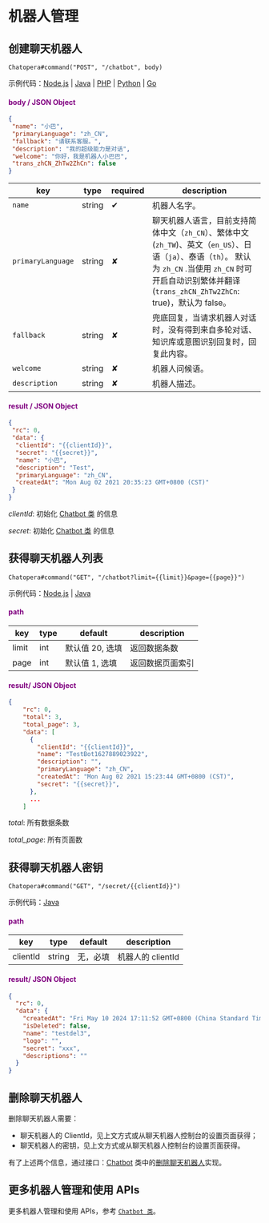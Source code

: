# 机器人管理

## 创建聊天机器人

```API
Chatopera#command("POST", "/chatbot", body)
```

示例代码：[Node.js](https://github.com/chatopera/chatopera-nodejs-sdk/blob/master/test/chatopera.test.js) | [Java](https://github.com/chatopera/chatopera-java-sdk/blob/master/src/test/java/com/chatopera/bot/sdk/ChatoperaTest.java) | [PHP](https://github.com/chatopera/chatopera-php-sdk/blob/master/test/ChatoperaTest.php) | [Python](https://github.com/chatopera/chatopera-py-sdk/blob/master/demo.py) | [Go](https://github.com/chatopera/chatopera-go-sdk/blob/master/chatopera_test.go)

<h4><font color="purple">body / JSON Object</font></h4>

```JSON
{
 "name": "小巴",
 "primaryLanguage": "zh_CN",
 "fallback": "请联系客服。",
 "description": "我的超级能力是对话",
 "welcome": "你好，我是机器人小巴巴",
 "trans_zhCN_ZhTw2ZhCn": false
}
```

| key               | type   | required | description                                                                                                                                                                                                           |
| ----------------- | ------ | -------- | --------------------------------------------------------------------------------------------------------------------------------------------------------------------------------------------------------------------- |
| `name`            | string | &#10004; | 机器人名字。                                                                                                                                                                                                          |
| `primaryLanguage` | string | &#10008; | 聊天机器人语言，目前支持简体中文（`zh_CN`）、繁体中文(`zh_TW`)、英文（`en_US`）、日语（`ja`）、泰语（`th`）。 默认为 `zh_CN` .当使用 `zh_CN` 时可开启自动识别繁体并翻译(`trans_zhCN_ZhTw2ZhCn`: true)，默认为 false。 |
| `fallback`        | string | &#10008; | 兜底回复，当请求机器人对话时，没有得到来自多轮对话、知识库或意图识别回复时，回复此内容。                                                                                                                              |
| `welcome`         | string | &#10008; | 机器人问候语。                                                                                                                                                                                                        |
| `description`     | string | &#10008; | 机器人描述。                                                                                                                                                                                                          |

<h4><font color="purple">result / JSON Object</font></h4>

```JSON
{
 "rc": 0,
 "data": {
  "clientId": "{{clientId}}",
  "secret": "{{secret}}",
  "name": "小巴",
  "description": "Test",
  "primaryLanguage": "zh_CN",
  "createdAt": "Mon Aug 02 2021 20:35:23 GMT+0800 (CST)"
 }
}
```

_clientId_: 初始化 [Chatbot 类](https://docs.chatopera.com/products/chatbot-platform/integration/api.html) 的信息

_secret_: 初始化 [Chatbot 类](https://docs.chatopera.com/products/chatbot-platform/integration/api.html) 的信息

## 获得聊天机器人列表

```API
Chatopera#command("GET", "/chatbot?limit={{limit}}&page={{page}}")
```

示例代码：[Node.js](https://github.com/chatopera/chatopera-nodejs-sdk/blob/master/test/chatopera.test.js) | [Java](https://github.com/chatopera/chatopera-java-sdk/blob/master/src/test/java/com/chatopera/bot/sdk/ChatoperaTest.java)

<h4><font color="purple">path</font></h4>

| key   | type | default         | description      |
| ----- | ---- | --------------- | ---------------- |
| limit | int  | 默认值 20, 选填 | 返回数据条数     |
| page  | int  | 默认值 1, 选填  | 返回数据页面索引 |

<h4><font color="purple">result/ JSON Object</font></h4>

```JSON
{
    "rc": 0,
    "total": 3,
    "total_page": 3,
    "data": [
      {
        "clientId": "{{clientId}}",
        "name": "TestBot1627889023922",
        "description": "",
        "primaryLanguage": "zh_CN",
        "createdAt": "Mon Aug 02 2021 15:23:44 GMT+0800 (CST)",
        "secret": "{{secret}}",
      },
      ...
    ]
```

_total_: 所有数据条数

_total_page_: 所有页面数

## 获得聊天机器人密钥

```API
Chatopera#command("GET", "/secret/{{clientId}}")
```


示例代码：[Java](https://github.com/chatopera/chatopera-java-sdk/blob/09ca2eceda5d85e0a37f5de0eca331532edd4fe3/src/test/java/com/chatopera/bot/sdk/ChatoperaTest.java#L94)

<h4><font color="purple">path</font></h4>

| key   | type | default         | description      |
| ----- | ---- | --------------- | ---------------- |
| clientId | string  | 无，必填 | 机器人的 clientId     |

<h4><font color="purple">result/ JSON Object</font></h4>

```JSON
{
  "rc": 0,
  "data": {
    "createdAt": "Fri May 10 2024 17:11:52 GMT+0800 (China Standard Time)",
    "isDeleted": false,
    "name": "testdel3",
    "logo": "",
    "secret": "xxx",
    "descriptions": ""
  }
}
```


## 删除聊天机器人

删除聊天机器人需要：
* 聊天机器人的 ClientId，见上文方式或从聊天机器人控制台的设置页面获得；
* 聊天机器人的密钥，见上文方式或从聊天机器人控制台的设置页面获得。

有了上述两个信息，通过接口：[Chatbot](https://docs.chatopera.com/products/chatbot-platform/references/sdk/chatbot/index.html) 类中的[删除聊天机器人](https://docs.chatopera.com/products/chatbot-platform/references/sdk/chatbot/basic.html#%E5%88%A0%E9%99%A4%E8%81%8A%E5%A4%A9%E6%9C%BA%E5%99%A8%E4%BA%BA)实现。


## 更多机器人管理和使用 APIs

更多机器人管理和使用 APIs，参考 [ `Chatbot 类`](https://docs.chatopera.com/products/chatbot-platform/references/sdk/chatbot/index.html)。